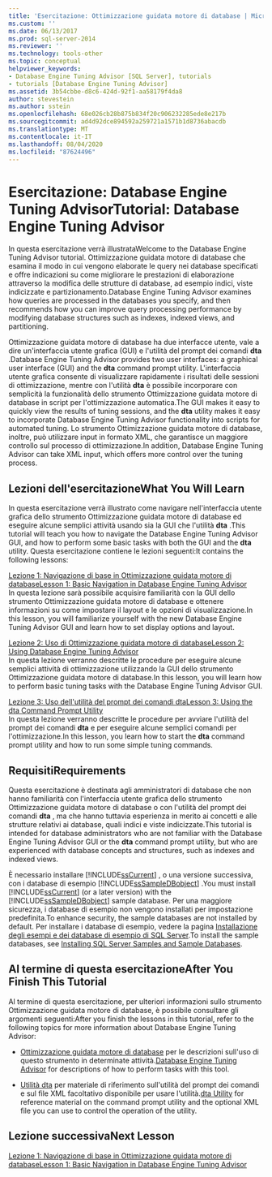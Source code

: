 ```yaml
---
title: 'Esercitazione: Ottimizzazione guidata motore di database | Microsoft Docs'
ms.custom: ''
ms.date: 06/13/2017
ms.prod: sql-server-2014
ms.reviewer: ''
ms.technology: tools-other
ms.topic: conceptual
helpviewer_keywords:
- Database Engine Tuning Advisor [SQL Server], tutorials
- tutorials [Database Engine Tuning Advisor]
ms.assetid: 3b54cbbe-d8c6-424d-92f1-aa58179f4da8
author: stevestein
ms.author: sstein
ms.openlocfilehash: 68e026cb28b875b834f20c906232285ede8e217b
ms.sourcegitcommit: ad4d92dce894592a259721a1571b1d8736abacdb
ms.translationtype: MT
ms.contentlocale: it-IT
ms.lasthandoff: 08/04/2020
ms.locfileid: "87624496"
---
```

# <a name="tutorial-database-engine-tuning-advisor"></a><span data-ttu-id="57919-102">Esercitazione: Database Engine Tuning Advisor</span><span class="sxs-lookup"><span data-stu-id="57919-102">Tutorial: Database Engine Tuning Advisor</span></span>
  <span data-ttu-id="57919-103">In questa esercitazione verrà illustrata</span><span class="sxs-lookup"><span data-stu-id="57919-103">Welcome to the Database Engine Tuning Advisor tutorial.</span></span> <span data-ttu-id="57919-104">Ottimizzazione guidata motore di database che esamina il modo in cui vengono elaborate le query nei database specificati e offre indicazioni su come migliorare le prestazioni di elaborazione attraverso la modifica delle strutture di database, ad esempio indici, viste indicizzate e partizionamento.</span><span class="sxs-lookup"><span data-stu-id="57919-104">Database Engine Tuning Advisor examines how queries are processed in the databases you specify, and then recommends how you can improve query processing performance by modifying database structures such as indexes, indexed views, and partitioning.</span></span>  
  
 <span data-ttu-id="57919-105">Ottimizzazione guidata motore di database ha due interfacce utente, vale a dire un'interfaccia utente grafica (GUI) e l'utilità del prompt dei comandi **dta** .</span><span class="sxs-lookup"><span data-stu-id="57919-105">Database Engine Tuning Advisor provides two user interfaces: a graphical user interface (GUI) and the **dta** command prompt utility.</span></span> <span data-ttu-id="57919-106">L'interfaccia utente grafica consente di visualizzare rapidamente i risultati delle sessioni di ottimizzazione, mentre con l'utilità **dta** è possibile incorporare con semplicità la funzionalità dello strumento Ottimizzazione guidata motore di database in script per l'ottimizzazione automatica.</span><span class="sxs-lookup"><span data-stu-id="57919-106">The GUI makes it easy to quickly view the results of tuning sessions, and the **dta** utility makes it easy to incorporate Database Engine Tuning Advisor functionality into scripts for automated tuning.</span></span> <span data-ttu-id="57919-107">Lo strumento Ottimizzazione guidata motore di database, inoltre, può utilizzare input in formato XML, che garantisce un maggiore controllo sul processo di ottimizzazione.</span><span class="sxs-lookup"><span data-stu-id="57919-107">In addition, Database Engine Tuning Advisor can take XML input, which offers more control over the tuning process.</span></span>  
  
## <a name="what-you-will-learn"></a><span data-ttu-id="57919-108">Lezioni dell'esercitazione</span><span class="sxs-lookup"><span data-stu-id="57919-108">What You Will Learn</span></span>  
 <span data-ttu-id="57919-109">In questa esercitazione verrà illustrato come navigare nell'interfaccia utente grafica dello strumento Ottimizzazione guidata motore di database ed eseguire alcune semplici attività usando sia la GUI che l'utilità **dta** .</span><span class="sxs-lookup"><span data-stu-id="57919-109">This tutorial will teach you how to navigate the Database Engine Tuning Advisor GUI, and how to perform some basic tasks with both the GUI and the **dta** utility.</span></span> <span data-ttu-id="57919-110">Questa esercitazione contiene le lezioni seguenti:</span><span class="sxs-lookup"><span data-stu-id="57919-110">It contains the following lessons:</span></span>  
  
 [<span data-ttu-id="57919-111">Lezione 1: Navigazione di base in Ottimizzazione guidata motore di database</span><span class="sxs-lookup"><span data-stu-id="57919-111">Lesson 1: Basic Navigation in Database Engine Tuning Advisor</span></span>](../../relational-databases/performance/database-engine-tuning-advisor.md)  
 <span data-ttu-id="57919-112">In questa lezione sarà possibile acquisire familiarità con la GUI dello strumento Ottimizzazione guidata motore di database e ottenere informazioni su come impostare il layout e le opzioni di visualizzazione.</span><span class="sxs-lookup"><span data-stu-id="57919-112">In this lesson, you will familiarize yourself with the new Database Engine Tuning Advisor GUI and learn how to set display options and layout.</span></span>  
  
 [<span data-ttu-id="57919-113">Lezione 2: Uso di Ottimizzazione guidata motore di database</span><span class="sxs-lookup"><span data-stu-id="57919-113">Lesson 2: Using Database Engine Tuning Advisor</span></span>](lesson-2-using-database-engine-tuning-advisor.md)  
 <span data-ttu-id="57919-114">In questa lezione verranno descritte le procedure per eseguire alcune semplici attività di ottimizzazione utilizzando la GUI dello strumento Ottimizzazione guidata motore di database.</span><span class="sxs-lookup"><span data-stu-id="57919-114">In this lesson, you will learn how to perform basic tuning tasks with the Database Engine Tuning Advisor GUI.</span></span>  
  
 [<span data-ttu-id="57919-115">Lezione 3: Uso dell'utilità del prompt dei comandi dta</span><span class="sxs-lookup"><span data-stu-id="57919-115">Lesson 3: Using the dta Command Prompt Utility</span></span>](lesson-3-using-the-dta-command-prompt-utility.md)  
 <span data-ttu-id="57919-116">In questa lezione verranno descritte le procedure per avviare l'utilità del prompt dei comandi **dta** e per eseguire alcune semplici comandi per l'ottimizzazione.</span><span class="sxs-lookup"><span data-stu-id="57919-116">In this lesson, you learn how to start the **dta** command prompt utility and how to run some simple tuning commands.</span></span>  
  
## <a name="requirements"></a><span data-ttu-id="57919-117">Requisiti</span><span class="sxs-lookup"><span data-stu-id="57919-117">Requirements</span></span>  
 <span data-ttu-id="57919-118">Questa esercitazione è destinata agli amministratori di database che non hanno familiarità con l'interfaccia utente grafica dello strumento Ottimizzazione guidata motore di database o con l'utilità del prompt dei comandi **dta** , ma che hanno tuttavia esperienza in merito ai concetti e alle strutture relativi ai database, quali indici e viste indicizzate.</span><span class="sxs-lookup"><span data-stu-id="57919-118">This tutorial is intended for database administrators who are not familiar with the Database Engine Tuning Advisor GUI or the **dta** command prompt utility, but who are experienced with database concepts and structures, such as indexes and indexed views.</span></span>  
  
 <span data-ttu-id="57919-119">È necessario installare [!INCLUDE[ssCurrent](../../includes/sscurrent-md.md)] , o una versione successiva, con i database di esempio [!INCLUDE[ssSampleDBobject](../../includes/sssampledbobject-md.md)] .</span><span class="sxs-lookup"><span data-stu-id="57919-119">You must install [!INCLUDE[ssCurrent](../../includes/sscurrent-md.md)] (or a later version) with the [!INCLUDE[ssSampleDBobject](../../includes/sssampledbobject-md.md)] sample database.</span></span> <span data-ttu-id="57919-120">Per una maggiore sicurezza, i database di esempio non vengono installati per impostazione predefinita.</span><span class="sxs-lookup"><span data-stu-id="57919-120">To enhance security, the sample databases are not installed by default.</span></span> <span data-ttu-id="57919-121">Per installare i database di esempio, vedere la pagina [Installazione degli esempi e dei database di esempio di SQL Server](http://sqlserversamples.codeplex.com).</span><span class="sxs-lookup"><span data-stu-id="57919-121">To install the sample databases, see [Installing SQL Server Samples and Sample Databases](http://sqlserversamples.codeplex.com).</span></span>  
  
## <a name="after-you-finish-this-tutorial"></a><span data-ttu-id="57919-122">Al termine di questa esercitazione</span><span class="sxs-lookup"><span data-stu-id="57919-122">After You Finish This Tutorial</span></span>  
 <span data-ttu-id="57919-123">Al termine di questa esercitazione, per ulteriori informazioni sullo strumento Ottimizzazione guidata motore di database, è possibile consultare gli argomenti seguenti:</span><span class="sxs-lookup"><span data-stu-id="57919-123">After you finish the lessons in this tutorial, refer to the following topics for more information about Database Engine Tuning Advisor:</span></span>  
  
-   <span data-ttu-id="57919-124">[Ottimizzazione guidata motore di database](../../relational-databases/performance/database-engine-tuning-advisor.md) per le descrizioni sull'uso di questo strumento in determinate attività.</span><span class="sxs-lookup"><span data-stu-id="57919-124">[Database Engine Tuning Advisor](../../relational-databases/performance/database-engine-tuning-advisor.md) for descriptions of how to perform tasks with this tool.</span></span>  
  
-   <span data-ttu-id="57919-125">[Utilità dta](dta-utility.md) per materiale di riferimento sull'utilità del prompt dei comandi e sul file XML facoltativo disponibile per usare l'utilità.</span><span class="sxs-lookup"><span data-stu-id="57919-125">[dta Utility](dta-utility.md) for reference material on the command prompt utility and the optional XML file you can use to control the operation of the utility.</span></span>  
  
## <a name="next-lesson"></a><span data-ttu-id="57919-126">Lezione successiva</span><span class="sxs-lookup"><span data-stu-id="57919-126">Next Lesson</span></span>  
 [<span data-ttu-id="57919-127">Lezione 1: Navigazione di base in Ottimizzazione guidata motore di database</span><span class="sxs-lookup"><span data-stu-id="57919-127">Lesson 1: Basic Navigation in Database Engine Tuning Advisor</span></span>](../../relational-databases/performance/database-engine-tuning-advisor.md)  
  
  
